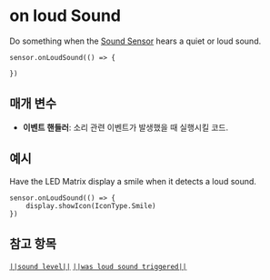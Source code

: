 # on loud Sound

Do something when the [Sound Sensor](https://www.seeedstudio.com/edu/grove-zero.html "Grove Zero Sound Sensor") hears a quiet or loud sound.

```sig
sensor.onLoudSound(() => {

})
```

## 매개 변수

* **이벤트 핸들러**: 소리 관련 이벤트가 발생했을 때 실행시킬 코드.

## 예시

Have the LED Matrix display a smile when it detects a loud sound.

```blocks
sensor.onLoudSound(() => {
    display.showIcon(IconType.Smile)
})
```

## 참고 항목

[`||sound level||`](/reference/sensor/sound-level) [`||was loud sound triggered||`](/reference/sensor/was-loud-sound-triggered)